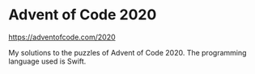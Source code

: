# Advent of Code 2020
https://adventofcode.com/2020

My solutions to the puzzles of Advent of Code 2020. The programming language used is Swift.

